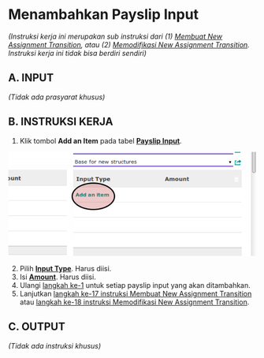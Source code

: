 # Menambahkan Payslip Input

*(Instruksi kerja ini merupakan sub instruksi dari (1) [Membuat New Assignment Transition](./membuat.md), atau (2) [Memodifikasi New Assignment Transition](./modifikasi.md). Instruksi kerja ini tidak bisa berdiri sendiri)*

## A. INPUT

*(Tidak ada prasyarat khusus)*

## B. INSTRUKSI KERJA

1. <a name="l1">Klik</a> tombol **Add an Item** pada tabel [**Payslip Input**](./penjelasan.md#tabel-input-types).

![](../../img/new-assignment-transition/tombol-add-payslip-input.png)

2. Pilih **[Input Type](./penjelasan.md#field-transisi-input-type)**. Harus diisi.
3. Isi **[Amount](./penjelasan.md#field-transisi-input-type-amount)**. Harus diisi.
4. Ulangi [langkah ke-1](#l1) untuk setiap payslip input yang akan ditambahkan.
5. Lanjutkan [langkah ke-17 instruksi Membuat New Assignment Transition](./membuat.md#l17) atau [langkah ke-18 instruksi Memodifikasi New Assignment Transition](./modifikasi.md#l18).

## C. OUTPUT

*(Tidak ada instruksi khusus)*
